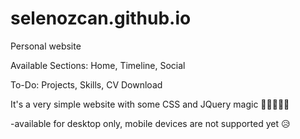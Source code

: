 # selenozcan.github.io
Personal website

Available Sections: Home, Timeline, Social
  
To-Do: Projects, Skills, CV Download

It's a very simple website with some CSS and JQuery magic 🎇🎇🎇🎇🎇 

-available for desktop only, mobile devices are not supported yet 😥
